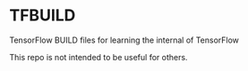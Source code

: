 # TFBUILD
TensorFlow BUILD files for learning the internal of TensorFlow

This repo is not intended to be useful for others.
